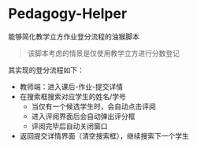 # Pedagogy-Helper

能够简化教学立方作业登分流程的油猴脚本

> 该脚本考虑的情景是仅使用教学立方进行分数登记

其实现的登分流程如下：

- 教师端：进入课后-作业-提交详情
- 在搜索框搜索对应学生的姓名/学号
  - 当仅有一个候选学生时，会自动点击评阅
  - 进入评阅界面后会自动弹出评分框
  - 评阅完毕后自动关闭窗口
- 返回提交详情界面（清空搜索框），继续搜索下一个学生
